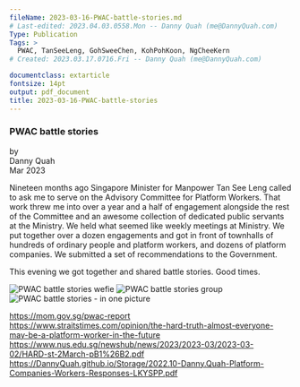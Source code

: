 ```yaml
---
fileName: 2023-03-16-PWAC-battle-stories.md
# Last-edited: 2023.04.03.0558.Mon -- Danny Quah (me@DannyQuah.com)
Type: Publication
Tags: >
  PWAC, TanSeeLeng, GohSweeChen, KohPohKoon, NgCheeKern
# Created: 2023.03.17.0716.Fri -- Danny Quah (me@DannyQuah.com)

documentclass: extarticle
fontsize: 14pt
output: pdf_document
title: 2023-03-16-PWAC-battle-stories
---
```

### PWAC battle stories  

by  
Danny Quah  
Mar 2023  

Nineteen months ago Singapore Minister for Manpower Tan See Leng called to ask me to serve on the Advisory Committee for Platform Workers.  That work threw me into over a year and a half of engagement alongside the rest of the Committee and an awesome collection of dedicated public servants at the Ministry. We held what seemed like weekly meetings at Ministry. We put together over a dozen engagements and got in front of townhalls of hundreds of ordinary people and platform workers, and dozens of platform companies. We submitted a set of recommendations to the Government.  

This evening we got together and shared battle stories.  Good times.  

<img src="https://DannyQuah.github.io/Storage/Posts/2023-03-16-PWAC-battle-stories-00.jpg" alt="PWAC battle stories wefie">  

<img src="https://DannyQuah.github.io/Storage/Posts/2023-03-16-PWAC-battle-stories-01.jpg" alt="PWAC battle stories group">  

<img src="https://DannyQuah.github.io/Storage/Posts/2023-03-16-PWAC-battle-stories-02.png" alt="PWAC battle stories - in one picture">  

https://mom.gov.sg/pwac-report  
https://www.straitstimes.com/opinion/the-hard-truth-almost-everyone-may-be-a-platform-worker-in-the-future  
https://www.nus.edu.sg/newshub/news/2023/2023-03/2023-03-02/HARD-st-2March-pB1%26B2.pdf  
https://DannyQuah.github.io/Storage/2022.10-Danny.Quah-Platform-Companies-Workers-Responses-LKYSPP.pdf  




<!---
   Invisible section // 2023-03-16-PWAC-battle-stories.md
-->
